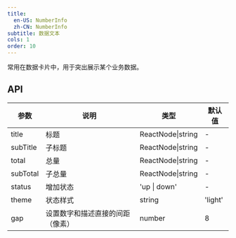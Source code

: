 ```yaml
---
title:
  en-US: NumberInfo
  zh-CN: NumberInfo
subtitle: 数据文本
cols: 1
order: 10
---
```


常用在数据卡片中，用于突出展示某个业务数据。

## API

参数 | 说明 | 类型 | 默认值
----|------|-----|------
title | 标题 | ReactNode\|string | -
subTitle | 子标题 | ReactNode\|string | -
total | 总量 | ReactNode\|string | -
subTotal | 子总量 | ReactNode\|string | -
status | 增加状态 | 'up \| down' | -
theme | 状态样式 | string | 'light'
gap | 设置数字和描述直接的间距（像素） | number | 8
